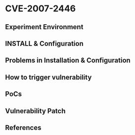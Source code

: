 # CVE-2007-2446

## Experiment Environment

## INSTALL & Configuration

## Problems in Installation & Configuration

## How to trigger vulnerability

## PoCs

## Vulnerability Patch

## References
